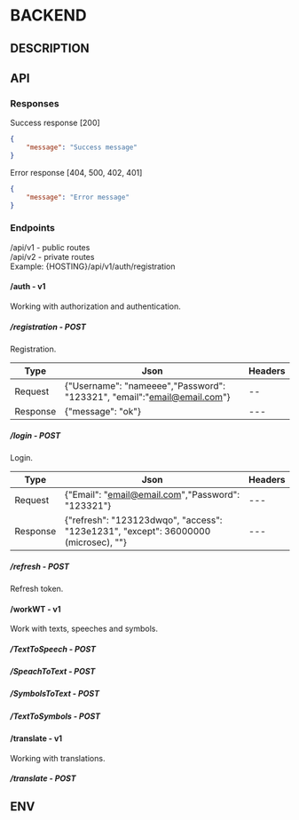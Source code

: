 # BACKEND
## DESCRIPTION
## API
### Responses
Success response [200]
```json
{
    "message": "Success message"
}
```
Error response [404, 500, 402, 401]
```json
{
    "message": "Error message"
}
```
### Endpoints
/api/v1 - public routes</br>
/api/v2 - private routes</br>
Example: {HOSTING}/api/v1/auth/registration

#### /auth - v1
Working with authorization and authentication.

##### /registration - POST
Registration.

Type | Json | Headers
--- | --- | ---
Request | {"Username": "nameeee","Password": "123321", "email":"email@email.com"} | --
Response | {"message": "ok"} | ---

##### /login - POST
Login.

Type | Json                                                                               | Headers
--- |------------------------------------------------------------------------------------| ---
Request | {"Email": "email@email.com","Password": "123321"}                                  | ---
Response | {"refresh": "123123dwqo", "access": "123e1231", "except": 36000000 (microsec), ""} | ---

##### /refresh - POST
Refresh token.

#### /workWT - v1
Work with texts, speeches and symbols.

##### /TextToSpeech - POST
##### /SpeachToText - POST
##### /SymbolsToText - POST
##### /TextToSymbols - POST

#### /translate - v1
Working with translations.
##### /translate - POST
## ENV
